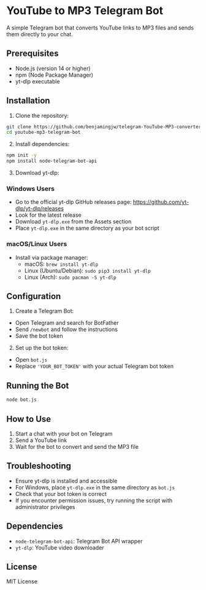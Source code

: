 # YouTube to MP3 Telegram Bot

A simple Telegram bot that converts YouTube links to MP3 files and sends them directly to your chat.

## Prerequisites

- Node.js (version 14 or higher)
- npm (Node Package Manager)
- yt-dlp executable

## Installation

1. Clone the repository:
```bash
git clone https://github.com/benjamingjw/telegram-YouTube-MP3-converter-bot
cd youtube-mp3-telegram-bot
```

2. Install dependencies:
```bash
npm init -y
npm install node-telegram-bot-api
```

3. Download yt-dlp:

### Windows Users
- Go to the official yt-dlp GitHub releases page: https://github.com/yt-dlp/yt-dlp/releases
- Look for the latest release
- Download `yt-dlp.exe` from the Assets section
- Place `yt-dlp.exe` in the same directory as your bot script

### macOS/Linux Users
- Install via package manager:
  - macOS: `brew install yt-dlp`
  - Linux (Ubuntu/Debian): `sudo pip3 install yt-dlp`
  - Linux (Arch): `sudo pacman -S yt-dlp`

## Configuration

1. Create a Telegram Bot:
- Open Telegram and search for BotFather
- Send `/newbot` and follow the instructions
- Save the bot token

2. Set up the bot token:
- Open `bot.js`
- Replace `'YOUR_BOT_TOKEN'` with your actual Telegram bot token

## Running the Bot

```bash
node bot.js
```

## How to Use

1. Start a chat with your bot on Telegram
2. Send a YouTube link
3. Wait for the bot to convert and send the MP3 file

## Troubleshooting

- Ensure yt-dlp is installed and accessible
- For Windows, place `yt-dlp.exe` in the same directory as `bot.js`
- Check that your bot token is correct
- If you encounter permission issues, try running the script with administrator privileges

## Dependencies

- `node-telegram-bot-api`: Telegram Bot API wrapper
- `yt-dlp`: YouTube video downloader

## License

MIT License
